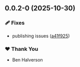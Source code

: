 ## 0.0.2-0 (2025-10-30)

### 🩹 Fixes

- publishing issues ([a41f925](https://github.com/benhalverson/ui-component-app/commit/a41f925))

### ❤️ Thank You

- Ben Halverson